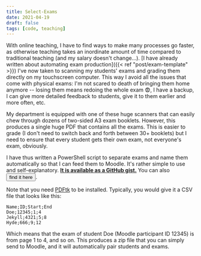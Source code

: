 ```yaml
---
title: Select-Exams
date: 2021-04-19
draft: false
tags: [code, teaching]
---
```


With online teaching, I have to find ways to make many processes go faster, as otherwise teaching takes an inordinate amount of time compared to traditional teaching (and my salary doesn't change...).
[I have already written about automating exam production]({{< ref "post/exam-template" >}})
I've now taken to scanning my students' exams and grading them directly on my touchscreen computer.
This way I avoid all the issues that come with physical exams: I'm not scared to death of bringing them home anymore -- losing them means redoing the whole exam
😨, I have a backup, I can give more detailed feedback to students, give it to them earlier and more often, etc.

<!--more-->

My department is equipped with one of these huge scanners that can easily chew through dozens of two-sided A3 exam booklets.
However, this produces a single huge PDF that contains all the exams.
This is easier to grade (I don't need to switch back and forth between 30+ booklets) but I need to ensure that every student gets their own exam, not everyone's exam, obviously.

I have thus written a PowerShell script to separate exams and name them automatically so that I can feed them to Moodle.
It's rather simple to use and self-explanatory.
[**It is available as a GitHub gist.**](https://gist.github.com/nidrissi/a802dc0a20ecad0bc8c077ce32b6ad92)
You can also <button class="btn btn-primary btn-sm" type="button" data-toggle="collapse" data-target="#gist-collapse" aria-expanded="false" aria-controls="gist-collapse">find it here</button>.

<div class="collapse" id="gist-collapse">
<script src="https://gist.github.com/nidrissi/a802dc0a20ecad0bc8c077ce32b6ad92.js"></script>
</div>

Note that you need [PDFtk](https://www.pdflabs.com/tools/pdftk-server/) to be installed.
Typically, you would give it a CSV file that looks like this:

```csv
Name;ID;Start;End
Doe;12345;1;4
Jekyll;4321;5;8
Hyde;666;9;12
```

Which means that the exam of student Doe (Moodle participant ID 12345) is from page 1 to 4, and so on.
This produces a zip file that you can simply send to Moodle, and it will automatically pair students and exams.
